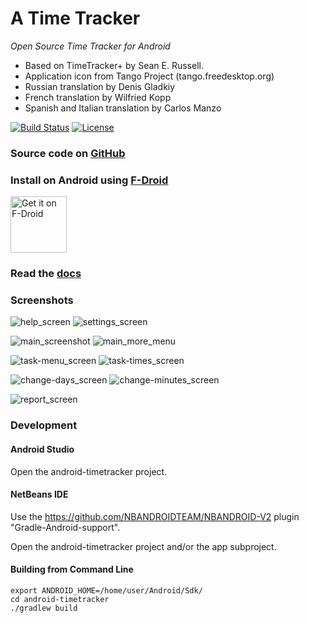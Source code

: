 A Time Tracker 
==============
*Open Source Time Tracker for Android*

- Based on TimeTracker+ by Sean E. Russell.
- Application icon from Tango Project (tango.freedesktop.org)
- Russian translation by Denis Gladkiy
- French translation by Wilfried Kopp
- Spanish and Italian translation by Carlos Manzo

[![Build Status](https://travis-ci.com/netmackan/ATimeTracker.svg?branch=master)](https://travis-ci.com/netmackan/ATimeTracker)
[![License](https://img.shields.io/badge/license-GPLv2%2B-blue.svg)](https://www.gnu.org/licenses/old-licenses/gpl-2.0-standalone.html)

### Source code on [GitHub](https://github.com/netmackan/ATimeTracker)

### Install on Android using [F-Droid](https://f-droid.org/packages/com.markuspage.android.atimetracker/)

<a href="https://f-droid.org/packages/com.markuspage.android.atimetracker/">
<img src="https://fdroid.gitlab.io/artwork/badge/get-it-on.png" alt="Get it on F-Droid" height="90"/></a>

### Read the [docs](../master/docs/timetracker.md)

### Screenshots

![help_screen](../master/screenshots/help_screen.png) ![settings_screen](../master/screenshots/settings_screen.png)

![main_screenshot](../master/screenshots/main_screen.png) ![main_more_menu](../master/screenshots/main-more-menu_screen.png)

![task-menu_screen](../master/screenshots/task-menu_screen.png) ![task-times_screen](../master/screenshots/task-times_screen.png)

![change-days_screen](../master/screenshots/change-days_screen.png) ![change-minutes_screen](../master/screenshots/change-minutes_screen.png)

![report_screen](../master/screenshots/report_screen.png)


### Development

#### Android Studio

Open the android-timetracker project.

#### NetBeans IDE

Use the https://github.com/NBANDROIDTEAM/NBANDROID-V2 plugin "Gradle-Android-support".

Open the android-timetracker project and/or the app subproject.


#### Building from Command Line

```
export ANDROID_HOME=/home/user/Android/Sdk/
cd android-timetracker
./gradlew build
```
